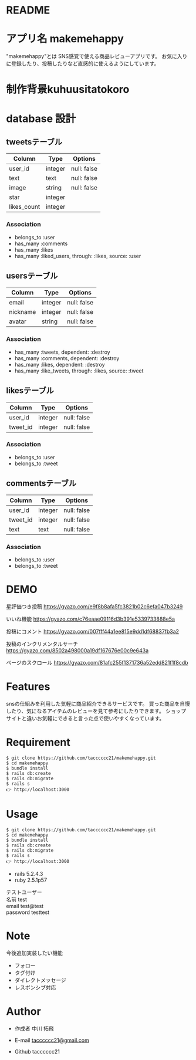 # README

# アプリ名 makemehappy

 
"makemehappy"とは
SNS感覚で使える商品レビューアプリです。
お気に入りに登録したり、投稿したりなど直感的に使えるようにしています。


# 制作背景kuhuusitatokoro
  
  
  
#  database 設計

## tweetsテーブル

|Column|Type|Options|
|------|----|-------|
|user_id|integer|null: false|
|text|text|null: false|
|image|string|null: false|
|star|integer||
|likes_count|integer||

### Association
- belongs_to :user
- has_many :comments
- has_many :likes
- has_many :liked_users, through: :likes, source: :user


## usersテーブル

|Column|Type|Options|
|------|----|-------|
|email|integer|null: false|
|nickname|integer|null: false|
|avatar|string|null: false||

### Association
- has_many :tweets, dependent: :destroy
- has_many :comments, dependent: :destroy
- has_many :likes, dependent: :destroy
- has_many :like_tweets, through: :likes, source: :tweet



## likesテーブル

|Column|Type|Options|
|------|----|-------|
|user_id|integer|null: false|
|tweet_id|integer|null: false|


### Association
- belongs_to :user
- belongs_to :tweet


## commentsテーブル

|Column|Type|Options|
|------|----|-------|
|user_id|integer|null: false|
|tweet_id|integer|null: false|
|text|text|null: false|


### Association
- belongs_to :user
- belongs_to :tweet
 
# DEMO
 
星評価つき投稿
https://gyazo.com/e9f8b8afa5fc3821b02c6efa047b3249

いいね機能
https://gyazo.com/c76eaae09116d3b391e5339733888e5a

投稿にコメント
https://gyazo.com/007fff44a1ee815e9dd1df68837fb3a2

投稿のインクリメンタルサーチ
https://gyazo.com/8502a498000a19df167676e00c9e643a

ページのスクロール
https://gyazo.com/81afc255f1371736a52edd821f1f8cdb
 
# Features

snsの仕組みを利用した気軽に商品紹介できるサービスです。
買った商品を自慢したり、気になるアイテムのレビューを見て参考にしたりできます。
ショップサイトと違いお気軽にできると言った点で使いやすくなっています。
 
# Requirement
 
 ```
$ git clone https://github.com/tacccccc21/makemehappy.git
$ cd makemehappy
$ bundle install
$ rails db:create
$ rails db:migrate
$ rails s
👉 http://localhost:3000
```
 

 
# Usage
 ```
$ git clone https://github.com/tacccccc21/makemehappy.git
$ cd makemehappy
$ bundle install
$ rails db:create
$ rails db:migrate
$ rails s
👉 http://localhost:3000
```

- rails 5.2.4.3
- ruby 2.5.1p57

テストユーザー
</br>
 名前 test
</br>
email test@test
</br>
password testtest
</br>

# Note
 
今後追加実装したい機能
- フォロー
- タグ付け
- ダイレクトメッセージ
- レスポンシブ対応


 
# Author
 

 
* 作成者 中川 拓飛

* E-mail tacccccc21@gmail.com

* Github tacccccc21